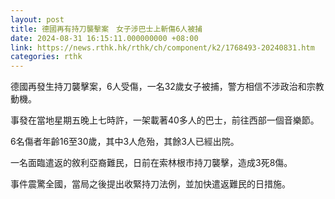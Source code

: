 ```yaml
---
layout: post
title: 德國再有持刀襲擊案　女子涉巴士上斬傷6人被捕
date: 2024-08-31 16:15:11.000000000 +08:00
link: https://news.rthk.hk/rthk/ch/component/k2/1768493-20240831.htm
categories: rthk
---
```


德國再發生持刀襲擊案，6人受傷，一名32歲女子被捕，警方相信不涉政治和宗教動機。

事發在當地星期五晚上七時許，一架載著40多人的巴士，前往西部一個音樂節。

6名傷者年齡16至30歲，其中3人危殆，其餘3人已經出院。

一名面臨遣返的敘利亞裔難民，日前在索林根市持刀襲擊，造成3死8傷。

事件震驚全國，當局之後提出收緊持刀法例，並加快遣返難民的日措施。
